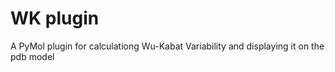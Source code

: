 # WK plugin
A PyMol plugin for calculationg Wu-Kabat Variability and displaying it on the pdb model
